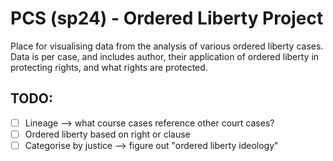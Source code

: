 # PCS (sp24) - Ordered Liberty Project

Place for visualising data from the analysis of various ordered liberty cases. Data is per case, and includes author, their application of ordered liberty in protecting rights, and what rights are protected.

## TODO:
- [ ] Lineage --> what course cases reference other court cases?
- [ ] Ordered liberty based on right or clause
- [ ] Categorise by justice --> figure out "ordered liberty ideology"

